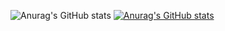![Anurag's GitHub stats](https://github-readme-stats.vercel.app/api?username=KiisterPlaster&hide=contribs,prs)
[![Anurag's GitHub stats](https://github-readme-stats.vercel.app/api?username=KiisterPlaster&show_icons=true&theme=radical&count_private=true)](https://github.com/KiisterPlaster/github-readme-stats)

